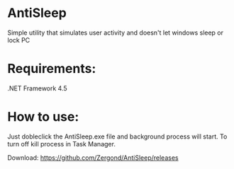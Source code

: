# AntiSleep
Simple utility that simulates user activity and doesn't let windows sleep or lock PC
# Requirements:
.NET Framework 4.5
# How to use:
Just dobleclick the AntiSleep.exe file and background process will start.
To turn off kill process in Task Manager.

Download: https://github.com/Zergond/AntiSleep/releases
